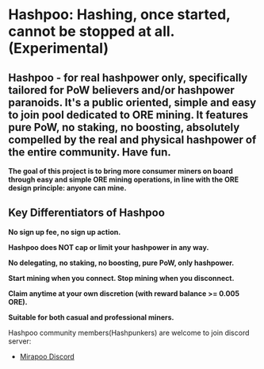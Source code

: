 # Hashpoo: Hashing, once started, cannot be stopped at all. (Experimental)

## Hashpoo - for real hashpower only, specifically tailored for PoW believers and/or hashpower paranoids. It's a public oriented, simple and easy to join pool dedicated to ORE mining. It features pure PoW, no staking, no boosting, absolutely compelled by the real and physical hashpower of the entire community. Have fun.

**The goal of this project is to bring more consumer miners on board through easy and simple ORE mining operations, in line with the ORE design principle: anyone can mine.**

## Key Differentiators of Hashpoo

**No sign up fee, no sign up action.**

**Hashpoo does NOT cap or limit your hashpower in any way.**

**No delegating, no staking, no boosting, pure PoW, only hashpower.**

**Start mining when you connect. Stop mining when you disconnect.**

**Claim anytime at your own discretion (with reward balance >= 0.005 ORE).**

**Suitable for both casual and professional miners.**

Hashpoo community members(Hashpunkers) are welcome to join discord server:

-   [Mirapoo Discord](https://discord.gg/YjQhWqxp7H)
